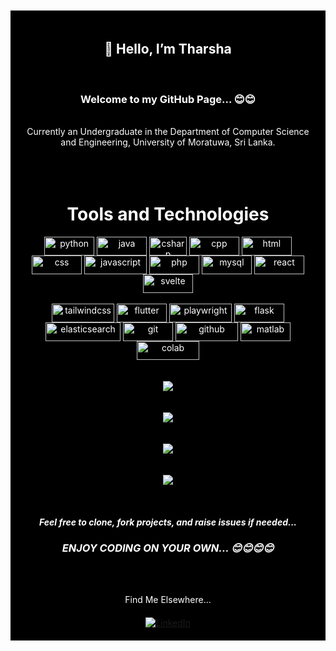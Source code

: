 <br/>
<br/>
<div align="center" style="background-color: black; color: white; padding: 20px;">
    <p style="margin-bottom: 20px;"> <h2>👋 Hello, I’m <strong>Tharsha</strong> </h2> <br>
     <h3> <strong> Welcome to my GitHub Page... 😊😊 </strong> </h3> <br>
    Currently an Undergraduate in the Department of Computer Science and Engineering, University of Moratuwa, Sri Lanka. <br>
<br/>
<br/>
<br/>

  <h1><strong>Tools and Technologies</strong></h1>

  <div align="center"">
  <!-- Add your technology badges here -->
  <img align="center" alt="python" width="80px" height="30px" src="https://img.shields.io/badge/Python-FFD43B?style=for-the-badge&logo=python&logoColor=blue" />
  <img align="center" alt="java" width="80px" height="30px" src="https://img.shields.io/badge/Java-007396?style=for-the-badge&logo=java&logoColor=white" />
  <img align="center" alt="csharp" width="60px" height="30px" src="https://img.shields.io/badge/C%23-239120?style=for-the-badge&logo=c-sharp&logoColor=white" />
  <img align="center" alt="cpp" width="80px" height="30px" src="https://img.shields.io/badge/C%2B%2B-00599C?style=for-the-badge&logo=c%2B%2B&logoColor=white" />
  <img align="center" alt="html" width="80px" height="30px" src="https://img.shields.io/badge/HTML-239120?style=for-the-badge&logo=html5&logoColor=white" />
  <img align="center" alt="css" width="80px" height="30px" src="https://img.shields.io/badge/CSS-239120?&style=for-the-badge&logo=css3&logoColor=white" />
  <img align="center" alt="javascript" width="100px" height="30px" src="https://img.shields.io/badge/JavaScript-F7DF1E?style=for-the-badge&logo=javascript&logoColor=black" />
  <img align="center" alt="php" width="80px" height="30px" src="https://img.shields.io/badge/PHP-777BB4?style=for-the-badge&logo=php&logoColor=white" />
  <img align="center" alt="mysql" width="80px" height="30px" src="https://img.shields.io/badge/MySQL-4479A1?style=for-the-badge&logo=mysql&logoColor=white" />
  <img align="center" alt="react" width="80px" height="30px" src="https://img.shields.io/badge/React-61DAFB?style=for-the-badge&logo=react&logoColor=black" />
  <img align="center" alt="svelte" width="80px" height="30px" src="https://img.shields.io/badge/Svelte-FF3E00?style=for-the-badge&logo=svelte&logoColor=white" />
  </div>
    <br/>
    <div align="center"">
  <img align="center" alt="tailwindcss" width="100px" height="30px" src="https://img.shields.io/badge/Tailwind_CSS-38B2AC?style=for-the-badge&logo=tailwind-css&logoColor=white" />
  <img align="center" alt="flutter" width="80px" height="30px" src="https://img.shields.io/badge/Flutter-02569B?style=for-the-badge&logo=flutter&logoColor=white" />
  <img align="center" alt="playwright" width="100px" height="30px" src="https://img.shields.io/badge/Playwright-3B7C82?style=for-the-badge&logo=playwright&logoColor=white" />
  <img align="center" alt="flask" width="80px" height="30px" src="https://img.shields.io/badge/Flask-000000?style=for-the-badge&logo=flask&logoColor=white" />
  <img align="center" alt="elasticsearch" width="120px" height="30px" src="https://img.shields.io/badge/Elasticsearch-005571?style=for-the-badge&logo=elasticsearch&logoColor=white" />
  <img align="center" alt="git" width="80px" height="30px" src="https://img.shields.io/badge/Git-F05032?style=for-the-badge&logo=git&logoColor=white" />
  <img align="center" alt="github" width="100px" height="30px" src="https://img.shields.io/badge/GitHub-181717?style=for-the-badge&logo=github&logoColor=white" />
  <img align="center" alt="matlab" width="80px" height="30px" src="https://img.shields.io/badge/MATLAB-0076A8?style=for-the-badge&logo=mathworks&logoColor=white" />
  <img align="center" alt="colab" width="100px" height="30px" src="https://img.shields.io/badge/Google_Colab-F9AB00?style=for-the-badge&logo=google-colab&logoColor=white" />
</div>


  <br/>
  <br/>

  <div align="center">
    <img src="https://github-readme-stats.vercel.app/api/top-langs/?username=Tharsha-Sivapalarajah&theme=dark"/>
    <br/>
     <br/>
     <br/>
    <img src="https://github-readme-stats.vercel.app/api?username=Tharsha-Sivapalarajah&theme=dark"/>
    <br/>
     <br/>
     <br/>
    <img src="https://github-readme-streak-stats.herokuapp.com/?user=Tharsha-Sivapalarajah&theme=dark" />
    <br/>
     <br/>
     <br/>
    <img src="https://github-profile-trophy.vercel.app/?username=Tharsha-Sivapalarajah&theme=dark" />

    
  </div>

  <br/>
   <br/>
    <br/>
<i><b>Feel free to clone, fork projects, and raise issues if needed...</b></i>
<br/>
  <h3><i><b">ENJOY CODING ON YOUR OWN... 😊😊😊😊</b></i></h3>
  <br/>
  <br/>

  <div align="center">
    <p style="margin-bottom: 20px;">Find Me Elsewhere...</p>
    <a href="https://www.linkedin.com/in/tharshasivapalarajah/" target="_blank">
      <img src="https://img.shields.io/badge/LinkedIn-%230077B5.svg?&style=flat-square&logo=linkedin&logoColor=white" alt="LinkedIn">
    </a>
  </div>
</div>
